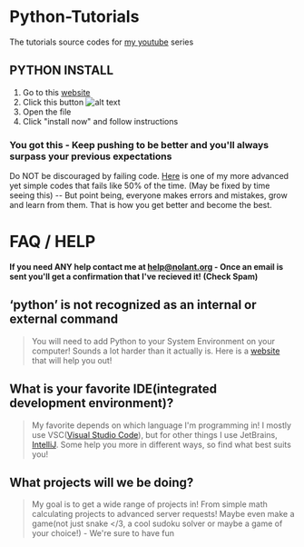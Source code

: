 # Python-Tutorials
The tutorials source codes for [my youtube](https://www.youtube.com/channel/UCRblZC569m8Ovorxo8cVEFA) series
## PYTHON INSTALL
1. Go to this [website](https://www.python.org/downloads/)
2. Click this button ![alt text](https://i.ibb.co/Z8RjK48/image-2021-01-18-013631.png)
3. Open the file
4. Click "install now" and follow instructions
### You got this - Keep pushing to be better and you'll always surpass your previous expectations
Do NOT be discouraged by failing code. [Here](https://github.com/dev-nolant/C-Temp-Server) is one of my more advanced yet simple codes that fails like 50% of the time. (May be fixed by time seeing this) -- But point being, everyone makes errors and mistakes, grow and learn from them. That is how you get better and become the best. 
# FAQ / HELP
**If you need ANY help contact me at help@nolant.org - Once an email is sent you'll get a confirmation that I've recieved it! (Check Spam)**
## ‘python’ is not recognized as an internal or external command
> You will need to add Python to your System Environment on your computer! Sounds a lot harder than it actually is. Here is a [website](https://datatofish.com/add-python-to-windows-path/) that will help you out!
## What is your favorite IDE(integrated development environment)?
> My favorite depends on which language I'm programming in! I mostly use VSC([Visual Studio Code](https://code.visualstudio.com)), but for other things I use JetBrains, [IntelliJ](https://www.jetbrains.com/idea/). Some help you more in different ways, so find what best suits you!
## What projects will we be doing?
> My goal is to get a wide range of projects in! From simple math calculating projects to advanced server requests! Maybe even make a game(not just snake </3, a cool sudoku solver or maybe a game of your choice!) - We're sure to have fun

